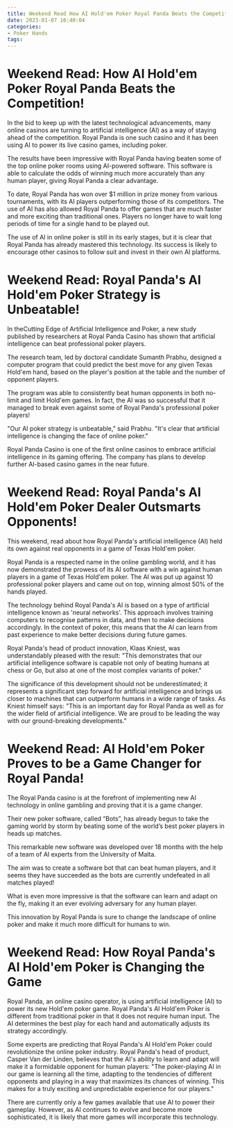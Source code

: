```yaml
---
title: Weekend Read How AI Hold'em Poker Royal Panda Beats the Competition!
date: 2023-01-07 16:40:04
categories:
- Poker Hands
tags:
---
```



#  Weekend Read: How AI Hold'em Poker Royal Panda Beats the Competition!

In the bid to keep up with the latest technological advancements, many online casinos are turning to artificial intelligence (AI) as a way of staying ahead of the competition. Royal Panda is one such casino and it has been using AI to power its live casino games, including poker.

The results have been impressive with Royal Panda having beaten some of the top online poker rooms using AI-powered software. This software is able to calculate the odds of winning much more accurately than any human player, giving Royal Panda a clear advantage.

To date, Royal Panda has won over $1 million in prize money from various tournaments, with its AI players outperforming those of its competitors. The use of AI has also allowed Royal Panda to offer games that are much faster and more exciting than traditional ones. Players no longer have to wait long periods of time for a single hand to be played out.

The use of AI in online poker is still in its early stages, but it is clear that Royal Panda has already mastered this technology. Its success is likely to encourage other casinos to follow suit and invest in their own AI platforms.

#  Weekend Read: Royal Panda's AI Hold'em Poker Strategy is Unbeatable!

In theCutting Edge of Artificial Intelligence and Poker, a new study published by researchers at Royal Panda Casino has shown that artificial intelligence can beat professional poker players.

The research team, led by doctoral candidate Sumanth Prabhu, designed a computer program that could predict the best move for any given Texas Hold'em hand, based on the player's position at the table and the number of opponent players.

The program was able to consistently beat human opponents in both no-limit and limit Hold'em games. In fact, the AI was so successful that it managed to break even against some of Royal Panda's professional poker players!

"Our AI poker strategy is unbeatable," said Prabhu. "It's clear that artificial intelligence is changing the face of online poker."

Royal Panda Casino is one of the first online casinos to embrace artificial intelligence in its gaming offering. The company has plans to develop further AI-based casino games in the near future.

#  Weekend Read: Royal Panda's AI Hold'em Poker Dealer Outsmarts Opponents!

This weekend, read about how Royal Panda's artificial intelligence (AI) held its own against real opponents in a game of Texas Hold'em poker.

Royal Panda is a respected name in the online gambling world, and it has now demonstrated the prowess of its AI software with a win against human players in a game of Texas Hold'em poker. The AI was put up against 10 professional poker players and came out on top, winning almost 50% of the hands played.

The technology behind Royal Panda's AI is based on a type of artificial intelligence known as 'neural networks'. This approach involves training computers to recognise patterns in data, and then to make decisions accordingly. In the context of poker, this means that the AI can learn from past experience to make better decisions during future games.

Royal Panda's head of product innovation, Klaas Kniest, was understandably pleased with the result: "This demonstrates that our artificial intelligence software is capable not only of beating humans at chess or Go, but also at one of the most complex variants of poker."

The significance of this development should not be underestimated; it represents a significant step forward for artificial intelligence and brings us closer to machines that can outperform humans in a wide range of tasks. As Kniest himself says: "This is an important day for Royal Panda as well as for the wider field of artificial intelligence. We are proud to be leading the way with our ground-breaking developments."

#  Weekend Read: AI Hold'em Poker Proves to be a Game Changer for Royal Panda!

The Royal Panda casino is at the forefront of implementing new AI technology in online gambling and proving that it is a game changer.

Their new poker software, called “Bots”, has already begun to take the gaming world by storm by beating some of the world’s best poker players in heads up matches.

This remarkable new software was developed over 18 months with the help of a team of AI experts from the University of Malta.

The aim was to create a software bot that can beat human players, and it seems they have succeeded as the bots are currently undefeated in all matches played!

What is even more impressive is that the software can learn and adapt on the fly, making it an ever evolving adversary for any human player.

This innovation by Royal Panda is sure to change the landscape of online poker and make it much more difficult for humans to win.

#  Weekend Read: How Royal Panda's AI Hold'em Poker is Changing the Game

Royal Panda, an online casino operator, is using artificial intelligence (AI) to power its new Hold'em poker game. Royal Panda's AI Hold'em Poker is different from traditional poker in that it does not require human input. The AI determines the best play for each hand and automatically adjusts its strategy accordingly.

Some experts are predicting that Royal Panda's AI Hold'em Poker could revolutionize the online poker industry. Royal Panda's head of product, Casper Van der Linden, believes that the AI's ability to learn and adapt will make it a formidable opponent for human players: "The poker-playing AI in our game is learning all the time, adapting to the tendencies of different opponents and playing in a way that maximizes its chances of winning. This makes for a truly exciting and unpredictable experience for our players."

There are currently only a few games available that use AI to power their gameplay. However, as AI continues to evolve and become more sophisticated, it is likely that more games will incorporate this technology.
